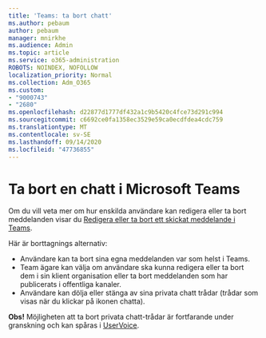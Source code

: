 ```yaml
---
title: 'Teams: ta bort chatt'
ms.author: pebaum
author: pebaum
manager: mnirkhe
ms.audience: Admin
ms.topic: article
ms.service: o365-administration
ROBOTS: NOINDEX, NOFOLLOW
localization_priority: Normal
ms.collection: Adm_O365
ms.custom:
- "9000743"
- "2680"
ms.openlocfilehash: d22877d1777df432a1c9b5420c4fce73d291c994
ms.sourcegitcommit: c6692ce0fa1358ec3529e59ca0ecdfdea4cdc759
ms.translationtype: MT
ms.contentlocale: sv-SE
ms.lasthandoff: 09/14/2020
ms.locfileid: "47736855"
---
```

# <a name="delete-a-chat-in-microsoft-teams"></a>Ta bort en chatt i Microsoft Teams

Om du vill veta mer om hur enskilda användare kan redigera eller ta bort meddelanden visar du [Redigera eller ta bort ett skickat meddelande i Teams](https://support.office.com/article/5f1fe604-a900-4a07-b8b7-8cf70ed6b263). 

Här är borttagnings alternativ:

- Användare kan ta bort sina egna meddelanden var som helst i Teams.
- Team ägare kan välja om användare ska kunna redigera eller ta bort dem i sin klient organisation eller ta bort meddelanden som har publicerats i offentliga kanaler.
- Användare kan dölja eller stänga av sina privata chatt trådar (trådar som visas när du klickar på ikonen chatta).

**Obs!** Möjligheten att ta bort privata chatt-trådar är fortfarande under granskning och kan spåras i [UserVoice](https://microsoftteams.uservoice.com/forums/555103-public/suggestions/33535006-delete-private-chat-threads). 